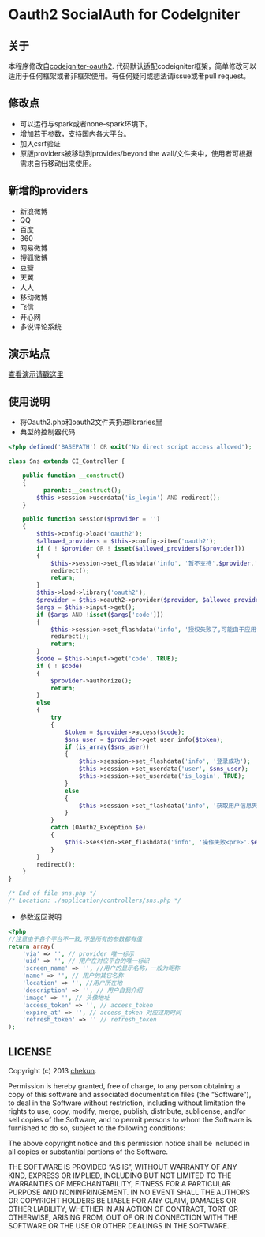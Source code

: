 # Oauth2 SocialAuth for CodeIgniter

## 关于

本程序修改自[codeigniter-oauth2](https://github.com/philsturgeon/codeigniter-oauth2).
代码默认适配codeigniter框架，简单修改可以适用于任何框架或者非框架使用。有任何疑问或想法请issue或者pull request。


## 修改点

* 可以运行与spark或者none-spark环境下。
* 增加若干参数，支持国内各大平台。
* 加入csrf验证
* 原版providers被移动到provides/beyond the wall/文件夹中，使用者可根据需求自行移动出来使用。

## 新增的providers

* 新浪微博
* QQ
* 百度
* 360
* 网易微博
* 搜狐微博
* 豆瓣
* 天翼
* 人人
* 移动微博
* 飞信
* 开心网
* 多说评论系统

## 演示站点

[查看演示请戳这里](http://oauth24codeigniter.sinaapp.com/)

## 使用说明

* 将Oauth2.php和oauth2文件夹扔进libraries里
* 典型的控制器代码

```php
<?php defined('BASEPATH') OR exit('No direct script access allowed');

class Sns extends CI_Controller {

    public function __construct()
    {
          parent::__construct();
        $this->session->userdata('is_login') AND redirect();
    }

    public function session($provider = '')
    {
        $this->config->load('oauth2');
        $allowed_providers = $this->config->item('oauth2');
        if ( ! $provider OR ! isset($allowed_providers[$provider]))
        {
            $this->session->set_flashdata('info', '暂不支持'.$provider.'方式登录.');
            redirect();
            return;
        }
        $this->load->library('oauth2');
        $provider = $this->oauth2->provider($provider, $allowed_providers[$provider]);
        $args = $this->input->get();
        if ($args AND !isset($args['code']))
        {
            $this->session->set_flashdata('info', '授权失败了,可能由于应用设置问题或者用户拒绝授权.<br />具体原因:<br />'.json_encode($args));
            redirect();
            return;
        }
        $code = $this->input->get('code', TRUE);
        if ( ! $code)
        {
            $provider->authorize();
            return;
        }
        else
        {
            try
            {
                $token = $provider->access($code);
                $sns_user = $provider->get_user_info($token);
                if (is_array($sns_user))
                {
                    $this->session->set_flashdata('info', '登录成功');
                    $this->session->set_userdata('user', $sns_user);
                    $this->session->set_userdata('is_login', TRUE);
                }
                else
                {
                    $this->session->set_flashdata('info', '获取用户信息失败');
                }
            }
            catch (OAuth2_Exception $e)
            {
                $this->session->set_flashdata('info', '操作失败<pre>'.$e.'</pre>');
            }
        }
        redirect();
    }
}

/* End of file sns.php */
/* Location: ./application/controllers/sns.php */
```

* 参数返回说明

```php
<?php 
//注意由于各个平台不一致,不是所有的参数都有值
return array(
    'via' => '', // provider 唯一标示
    'uid' => '', // 用户在对应平台的唯一标识
    'screen_name' => '', //用户的显示名称，一般为昵称
    'name' => '', // 用户的其它名称
    'location' => '', //用户所在地
    'description' => '', // 用户自我介绍
    'image' => '', // 头像地址
    'access_token' => '', // access_token
    'expire_at' => '', // access_token 对应过期时间
    'refresh_token' => '' // refresh_token
);
```

## LICENSE
Copyright (c) 2013 [chekun](https://github.com/chekun).

Permission is hereby granted, free of charge, to any person obtaining a copy of this software and associated documentation files (the “Software”), to deal in the Software without restriction, including without limitation the rights to use, copy, modify, merge, publish, distribute, sublicense, and/or sell copies of the Software, and to permit persons to whom the Software is furnished to do so, subject to the following conditions:

The above copyright notice and this permission notice shall be included in all copies or substantial portions of the Software.

THE SOFTWARE IS PROVIDED “AS IS”, WITHOUT WARRANTY OF ANY KIND, EXPRESS OR IMPLIED, INCLUDING BUT NOT LIMITED TO THE WARRANTIES OF MERCHANTABILITY, FITNESS FOR A PARTICULAR PURPOSE AND NONINFRINGEMENT. IN NO EVENT SHALL THE AUTHORS OR COPYRIGHT HOLDERS BE LIABLE FOR ANY CLAIM, DAMAGES OR OTHER LIABILITY, WHETHER IN AN ACTION OF CONTRACT, TORT OR OTHERWISE, ARISING FROM, OUT OF OR IN CONNECTION WITH THE SOFTWARE OR THE USE OR OTHER DEALINGS IN THE SOFTWARE.
